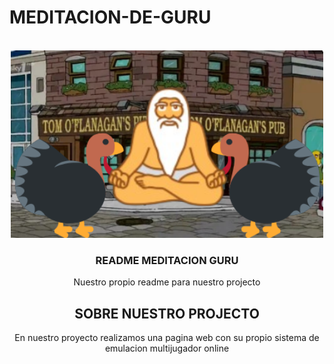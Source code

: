 # MEDITACION-DE-GURU
<!-- Improved compatibility of back to top link: See: https://github.com/othneildrew/Best-README-Template/pull/73 -->
<a id="readme-top"></a>
<!--
*** Thanks for checking out the Best-README-Template. If you have a suggestion
*** that would make this better, please fork the repo and create a pull request
*** or simply open an issue with the tag "enhancement".
*** Don't forget to give the project a star!
*** Thanks again! Now go create something AMAZING! :D
-->



<!-- PROJECT SHIELDS -->
<!--
*** I'm using markdown "reference style" links for readability.
*** Reference links are enclosed in brackets [ ] instead of parentheses ( ).
*** See the bottom of this document for the declaration of the reference variables
*** for contributors-url, forks-url, etc. This is an optional, concise syntax you may use.
*** https://www.markdownguide.org/basic-syntax/#reference-style-links
-->




<!-- PROJECT LOGO -->
<br />
<div align="center">
  <a href="https://github.com/S0gt/MEDITACION-DE-GURU/blob/main/logo.png?raw=true">
    <img src="logo.png" alt="Logo" width="500" height="300">
  </a>

  <h3 align="center">README MEDITACION GURU</h3>

  <p align="center">
    Nuestro propio readme para nuestro projecto


<!-- SOBRE NUESTRO PROJECTO -->
## SOBRE NUESTRO PROJECTO


En nuestro proyecto realizamos una pagina web con su propio sistema de emulacion multijugador online

